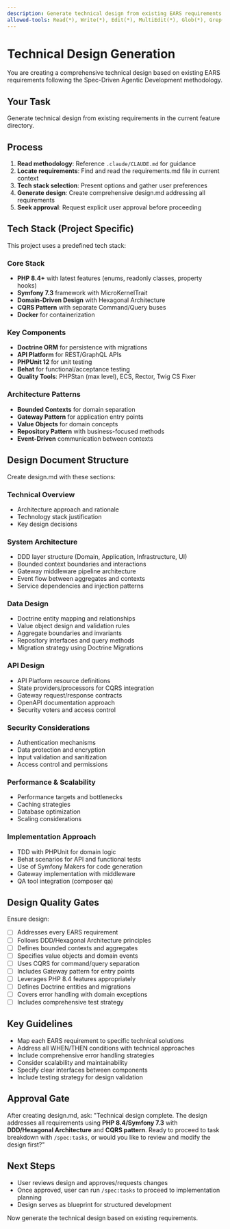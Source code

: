 ```yaml
---
description: Generate technical design from existing EARS requirements
allowed-tools: Read(*), Write(*), Edit(*), MultiEdit(*), Glob(*), Grep(*), TodoWrite
---
```


# Technical Design Generation

You are creating a comprehensive technical design based on existing EARS requirements following the Spec-Driven Agentic Development methodology.

## Your Task
Generate technical design from existing requirements in the current feature directory.

## Process
1. **Read methodology**: Reference `.claude/CLAUDE.md` for guidance
2. **Locate requirements**: Find and read the requirements.md file in current context
3. **Tech stack selection**: Present options and gather user preferences
4. **Generate design**: Create comprehensive design.md addressing all requirements
5. **Seek approval**: Request explicit user approval before proceeding

## Tech Stack (Project Specific)
This project uses a predefined tech stack:

### Core Stack
- **PHP 8.4+** with latest features (enums, readonly classes, property hooks)
- **Symfony 7.3** framework with MicroKernelTrait
- **Domain-Driven Design** with Hexagonal Architecture
- **CQRS Pattern** with separate Command/Query buses
- **Docker** for containerization

### Key Components
- **Doctrine ORM** for persistence with migrations
- **API Platform** for REST/GraphQL APIs
- **PHPUnit 12** for unit testing
- **Behat** for functional/acceptance testing
- **Quality Tools**: PHPStan (max level), ECS, Rector, Twig CS Fixer

### Architecture Patterns
- **Bounded Contexts** for domain separation
- **Gateway Pattern** for application entry points
- **Value Objects** for domain concepts
- **Repository Pattern** with business-focused methods
- **Event-Driven** communication between contexts

## Design Document Structure
Create design.md with these sections:

### Technical Overview
- Architecture approach and rationale
- Technology stack justification
- Key design decisions

### System Architecture  
- DDD layer structure (Domain, Application, Infrastructure, UI)
- Bounded context boundaries and interactions
- Gateway middleware pipeline architecture
- Event flow between aggregates and contexts
- Service dependencies and injection patterns

### Data Design
- Doctrine entity mapping and relationships
- Value object design and validation rules
- Aggregate boundaries and invariants
- Repository interfaces and query methods
- Migration strategy using Doctrine Migrations

### API Design
- API Platform resource definitions
- State providers/processors for CQRS integration
- Gateway request/response contracts
- OpenAPI documentation approach
- Security voters and access control

### Security Considerations
- Authentication mechanisms
- Data protection and encryption
- Input validation and sanitization
- Access control and permissions

### Performance & Scalability
- Performance targets and bottlenecks
- Caching strategies
- Database optimization
- Scaling considerations

### Implementation Approach
- TDD with PHPUnit for domain logic
- Behat scenarios for API and functional tests
- Use of Symfony Makers for code generation
- Gateway implementation with middleware
- QA tool integration (composer qa)

## Design Quality Gates
Ensure design:
- [ ] Addresses every EARS requirement
- [ ] Follows DDD/Hexagonal Architecture principles
- [ ] Defines bounded contexts and aggregates
- [ ] Specifies value objects and domain events
- [ ] Uses CQRS for command/query separation
- [ ] Includes Gateway pattern for entry points
- [ ] Leverages PHP 8.4 features appropriately
- [ ] Defines Doctrine entities and migrations
- [ ] Covers error handling with domain exceptions
- [ ] Includes comprehensive test strategy

## Key Guidelines
- Map each EARS requirement to specific technical solutions
- Address all WHEN/THEN conditions with technical approaches
- Include comprehensive error handling strategies
- Consider scalability and maintainability
- Specify clear interfaces between components
- Include testing strategy for design validation

## Approval Gate
After creating design.md, ask:
"Technical design complete. The design addresses all requirements using **PHP 8.4/Symfony 7.3** with **DDD/Hexagonal Architecture** and **CQRS pattern**. Ready to proceed to task breakdown with `/spec:tasks`, or would you like to review and modify the design first?"

## Next Steps
- User reviews design and approves/requests changes
- Once approved, user can run `/spec:tasks` to proceed to implementation planning
- Design serves as blueprint for structured development

Now generate the technical design based on existing requirements.